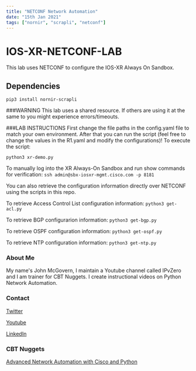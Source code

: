 ```yaml
---
title: "NETCONF Network Automation"
date: "15th Jan 2021"
tags: ["nornir", "scrapli", "netconf"]
---
```


# IOS-XR-NETCONF-LAB
This lab uses NETCONF to configure the IOS-XR Always On Sandbox.

## Dependencies

```
pip3 install nornir-scrapli
```

###WARNING
This lab uses a shared resource. If others are using it at the same to you might experience errors/timeouts.

###LAB INSTRUCTIONS
First change the file paths in the config.yaml file to match your own environment.
After that you can run the script (feel free to change the values in the R1.yaml and modify the configurations)!
To execute the script:

```python3 xr-demo.py```



To manually log into the XR Always-On Sandbox and run show commands for verification:
```ssh admin@sbx-iosxr-mgmt.cisco.com -p 8181```


You can also retrieve the configuration information directly over NETCONF using the scripts in this repo.

To retrieve Access Control List configuration information:
```python3 get-acl.py```


To retrieve BGP configurarion information:
```python3 get-bgp.py```


To retrieve OSPF configuration information:
```python3 get-ospf.py```

To retrieve NTP configuration information:
```python3 get-ntp.py```




### About Me
My name's John McGovern, I maintain a Youtube channel called IPvZero and I am trainer for CBT Nuggets. 
I create instructional videos on Python Network Automation.

### Contact

[Twitter](https://twitter.com/IPvZero)

[Youtube](https://youtube.com/c/IPvZero)

[LinkedIn](https://www.linkedin.com/in/ipvzero)

### CBT Nuggets 

[Advanced Network Automation with Cisco and Python](http://learn.gg/adv-net)

